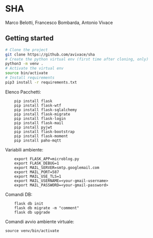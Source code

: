# SHA

Marco Belotti, Francesco Bombarda, Antonio Vivace

## Getting started

```bash
# Clone the project
git clone https://github.com/avivace/sha
# Create the python virtual env (first time after cloning, only)
python3 -m venv .
# Activate the virtual env
source bin/activate
# Install requirements
pip3 install -r requirements.txt
```


Elenco Pacchetti:

```
	pip install flask
	pip install flask-wtf
	pip install flask-sqlalchemy
	pip install flask-migrate
	pip install flask-login
	pip install flask-mail
	pip install pyjwt
	pip install flask-bootstrap
	pip install flask-moment
	pip install paho-mqtt
```

Variabili ambiente:

```
	export FLASK_APP=microblog.py
	export FLASK_DEBUG=1
	export MAIL_SERVER=smtp.googlemail.com
	export MAIL_PORT=587
	export MAIL_USE_TLS=1
	export MAIL_USERNAME=<your-gmail-username>
	export MAIL_PASSWORD=<your-gmail-password>
```

Comandi DB:

```
	flask db init
	flask db migrate -m "comment"
	flask db upgrade
```	

Comandi avvio ambiente virtuale:

```
source venv/bin/activate
```
